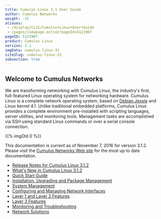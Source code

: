 ```yaml
---
title: Cumulus Linux 3.1 User Guide
author: Cumulus Networks
weight: -31
aliases:
 - /display/CL31/Cumulus+Linux+User+Guide
 - /pages/viewpage.action?pageId=5121907
pageID: 5121907
product: Cumulus Linux
version: 3.1
imgData: cumulus-linux-31
siteSlug: cumulus-linux-31
subsection: true
---
```

## Welcome to Cumulus Networks</span>

We are transforming networking with Cumulus Linux, the industry's first,
full-featured Linux operating system for networking hardware. Cumulus
Linux is a complete network operating system, based on [Debian
Jessie](https://www.debian.org/releases/jessie/) and Linux kernel 4.1.
Unlike traditional embedded platforms, Cumulus Linux provides a complete
environment pre-installed with scripting languages, server utilities,
and monitoring tools. Management tasks are accomplished via SSH using
standard Linux commands or over a serial console connection.

{{% imgOld 0 %}}

This documentation is current as of November 7, 2016 for version 3.1.2.
Please visit the [Cumulus Networks Web
site](http://docs.cumulusnetworks.com) for the most up to date
documentation.

  - [Release Notes for Cumulus Linux 3.1.2](https://support.cumulusnetworks.com/hc/en-us/articles/231974068)
  - [What's New in Cumulus Linux
    3.1.2](/version/cumulus-linux-31/What's-New-in-Cumulus-Linux-3.1)
  - [Quick Start Guide](/version/cumulus-linux-31/Quick-Start-Guide)
  - [Installation, Upgrading and Package Management](/version/cumulus-linux-31/Installation-Upgrading-and-Package-Management/)
  - [System Management](/version/cumulus-linux-31/System-Management/)
  - [Configuring and Managing Network Interfaces](/version/cumulus-linux-31/Configuring-and-Managing-Network-Interfaces/)
  - [Layer 1 and Layer 2 Features](/version/cumulus-linux-31/Layer-1-and-Layer-2-Features/)
  - [Layer 3 Features](/version/cumulus-linux-31/Layer-3-Features/)
  - [Monitoring and Troubleshooting](/version/cumulus-linux-31/Monitoring-and-Troubleshooting/)
  - [Network Solutions](/version/cumulus-linux-31/Network-Solutions/)
